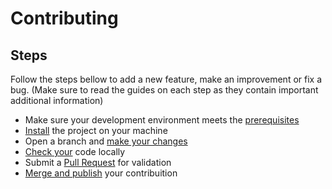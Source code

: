 # Contributing

## Steps

Follow the steps bellow to add a new feature, make an improvement or fix a bug.
(Make sure to read the guides on each step as they contain important additional information)

- Make sure your development environment meets the [prerequisites]()
- [Install]() the project on your machine
- Open a branch and [make your changes]()
- [Check your]() code locally
- Submit a [Pull Request]() for validation
- [Merge and publish]() your contribuition
